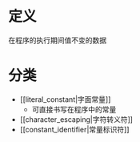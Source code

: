# 定义
在程序的执行期间值不变的数据

# 分类
- [[literal_constant|字面常量]]
	- 可直接书写在程序中的常量
- [[character_escaping|字符转义符]]
- [[constant_identifier|常量标识符]]
